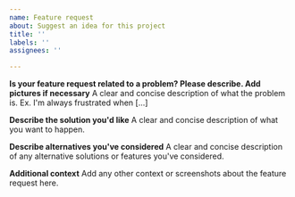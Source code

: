 ```yaml
---
name: Feature request
about: Suggest an idea for this project
title: ''
labels: ''
assignees: ''

---
```


**Is your feature request related to a problem? Please describe. Add pictures if necessary**
A clear and concise description of what the problem is. Ex. I'm always frustrated when [...]

**Describe the solution you'd like**
A clear and concise description of what you want to happen.

**Describe alternatives you've considered**
A clear and concise description of any alternative solutions or features you've considered.

**Additional context**
Add any other context or screenshots about the feature request here.
